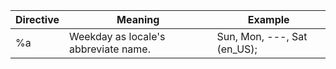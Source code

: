| Directive | Meaning | Example |
| --------- | ------- | ------- |
| %a        | Weekday as locale's abbreviate name. | Sun, Mon, ---, Sat (en_US);

